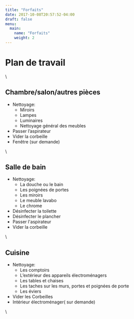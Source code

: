 ```yaml
---
title: "Forfaits"
date: 2017-10-08T20:57:52-04:00
draft: false
menu:
  main:
    name: "Forfaits"
    weight: 2
---
```


<h1 class="f2 b lh-title mb2">Plan de travail </h1>
\
<h2 class="f4 b lh-title mb2">Chambre/salon/autres pièces</h2>

* Nettoyage:
  * Miroirs
  * Lampes
  * Luminaires
  * Nettoyage général des meubles
* Passer l’aspirateur
* Vider la corbeille
* Fenêtre (sur demande)

\
<h2 class="f4 b lh-title mb2">Salle de bain</h2>

* Nettoyage:
  * La douche ou le bain
  * Les poignées de portes
  * Les miroirs
  * Le meuble lavabo
  * Le chrome
* Désinfecter la toilette
* Désinfecter le plancher
* Passer l'aspirateur
* Vider la corbeille

\
<h2 class="f4 b lh-title mb2">Cuisine</h2>

* Nettoyage:
  * Les comptoirs
  * L’extérieur des appareils électroménagers
  * Les tables et chaises
  * Les taches sur les murs, portes et poignées de porte
  * Les éviers
* Vider les Corbeilles
* Intérieur électroménager( sur demande)

\